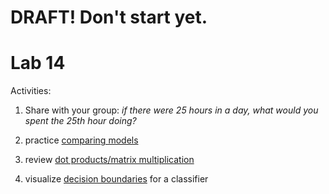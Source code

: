 # DRAFT!  Don't start yet.

# Lab 14

Activities:

1. Share with your group: *if there were 25 hours in a day, what would you spent the 25th hour doing?*

2. practice [comparing models](./model-comparison)

3. review [dot products/matrix multiplication](./dot-product)

4. visualize [decision boundaries](./decision-boundaries) for a classifier
